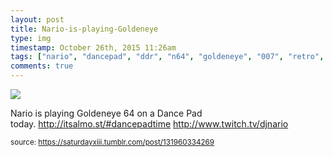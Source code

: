 ```yaml
---
layout: post
title: Nario-is-playing-Goldeneye
type: img
timestamp: October 26th, 2015 11:26am
tags: ["nario", "dancepad", "ddr", "n64", "goldeneye", "007", "retro", "game", "stream", "live", "twitch", "art"]
comments: true
---
```

<img src="https://saturdayxiii.github.io/media/131960334269.png"/>

Nario is playing Goldeneye 64 on a Dance Pad today. <a href="http://itsalmo.st/#dancepadtime" target="_blank">http://itsalmo.st/#dancepadtime</a>
<a href="http://www.twitch.tv/djnario" target="_blank">http://www.twitch.tv/djnario</a><br/>
 
  
<small>source: https://saturdayxiii.tumblr.com/post/131960334269</small>